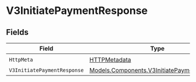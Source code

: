# V3InitiatePaymentResponse


## Fields

| Field                                                                                               | Type                                                                                                | Required                                                                                            | Description                                                                                         |
| --------------------------------------------------------------------------------------------------- | --------------------------------------------------------------------------------------------------- | --------------------------------------------------------------------------------------------------- | --------------------------------------------------------------------------------------------------- |
| `HttpMeta`                                                                                          | [HTTPMetadata](../../Models/Components/HTTPMetadata.md)                                             | :heavy_check_mark:                                                                                  | N/A                                                                                                 |
| `V3InitiatePaymentResponse`                                                                         | [Models.Components.V3InitiatePaymentResponse](../../Models/Components/V3InitiatePaymentResponse.md) | :heavy_minus_sign:                                                                                  | Accepted                                                                                            |